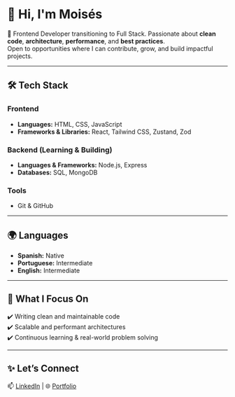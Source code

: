 # 👋 Hi, I'm Moisés  

🚀 Frontend Developer transitioning to Full Stack. Passionate about **clean code**, **architecture**, **performance**, and **best practices**.  
Open to opportunities where I can contribute, grow, and build impactful projects.  

---

## 🛠️ Tech Stack  

### Frontend  
- **Languages:** HTML, CSS, JavaScript  
- **Frameworks & Libraries:** React, Tailwind CSS, Zustand, Zod  

### Backend (Learning & Building)  
- **Languages & Frameworks:** Node.js, Express  
- **Databases:** SQL, MongoDB  

### Tools  
- Git & GitHub  

---

## 🌍 Languages  
- **Spanish:** Native  
- **Portuguese:** Intermediate  
- **English:** Intermediate  

---

## 📌 What I Focus On  
✔️ Writing clean and maintainable code  
✔️ Scalable and performant architectures  
✔️ Continuous learning & real-world problem solving  

---

## ✨ Let’s Connect  
📫 [LinkedIn](https://linkedin.com/) | 🌐 [Portfolio](https://yourportfolio.com)  
